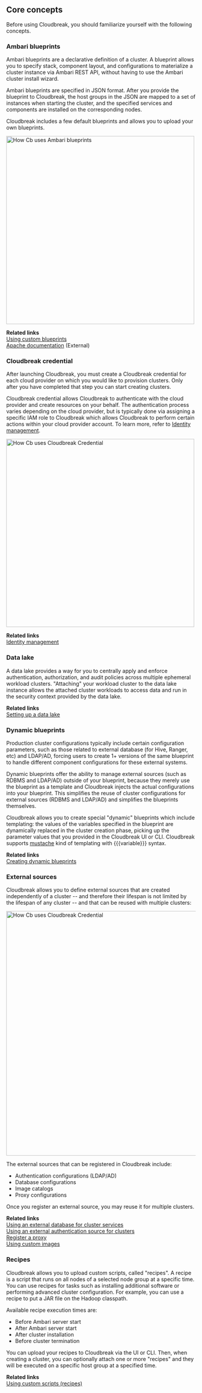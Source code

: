 ## Core concepts  

Before using Cloudbreak, you should familiarize yourself with the following concepts.     


### Ambari blueprints

Ambari blueprints are a declarative definition of a cluster. A blueprint allows you to specify stack, component layout, and configurations to materialize a cluster instance via Ambari REST API, without having to use the Ambari cluster install wizard.  

Ambari blueprints are specified in JSON format. After you provide the blueprint to Cloudbreak, the host groups in the JSON are mapped to a set of instances when starting the cluster, and the specified services and components are installed on the corresponding nodes.

Cloudbreak includes a few default blueprints and allows you to upload your own blueprints.

<a href="../images/cb_arch-blue.png" target="_blank" title="click to enlarge"><img src="../images/cb_arch-blue.png" width="500" title="How Cb uses Ambari blueprints"></a> 

[Source]: <> (Source https://docs.google.com/presentation/d/1Br69oOMZIUwQA_qLGslbZW4UxgvSmpSp7FgYuFVwJkE/edit)

**Related links**  
[Using custom blueprints](blueprints.md)  
[Apache documentation](https://cwiki.apache.org/confluence/display/AMBARI/Blueprints) (External)  


### Cloudbreak credential

After launching Cloudbreak, you must create a Cloudbreak credential for each cloud provider on which you would like to provision clusters. Only after you have completed that step you can start creating clusters. 

Cloudbreak credential allows Cloudbreak to authenticate with the cloud provider and create resources on your behalf. The authentication process varies depending on the cloud provider, but is typically done via assigning a specific IAM role to Cloudbreak which allows Cloudbreak to perform certain actions within your cloud provider account. To learn more, refer to [Identity management](security.md#identity-management).  


<a href="../images/cb_arch-cred.png" target="_blank" title="click to enlarge"><img src="../images/cb_arch-cred.png" width="500" title="How Cb uses Cloudbreak Credential"></a> 

[Source]: <> (Source https://docs.google.com/presentation/d/1Br69oOMZIUwQA_qLGslbZW4UxgvSmpSp7FgYuFVwJkE/edit)

**Related links**  
[Identity management](security.md#identity-management)  


### Data lake

A data lake provides a way for you to centrally apply and enforce authentication, authorization, and audit policies across multiple ephemeral workload clusters. "Attaching" your workload cluster to the data lake instance allows the attached cluster workloads to access data and run in the security context provided by the data lake. 

**Related links**  
[Setting up a data lake](data-lake.md)


### Dynamic blueprints

Production cluster configurations typically include certain configuration parameters, such as those related to external database (for Hive, Ranger, etc) and LDAP/AD, forcing users to create 1+ versions of the same blueprint to handle different component configurations for these external systems.     

Dynamic blueprints offer the ability to manage external sources (such as RDBMS and LDAP/AD) outside of your blueprint, because they merely use the blueprint as a template and Cloudbreak injects the actual configurations into your blueprint. This simplifies the reuse of cluster configurations for external sources (RDBMS and LDAP/AD) and simplifies the blueprints themselves.  

Cloudbreak allows you to create special "dynamic" blueprints which include templating: the values of the variables specified in the blueprint are dynamically replaced in the cluster creation phase, picking up the parameter values that you provided in the Cloudbreak UI or CLI.
Cloudbreak supports [mustache](https://mustache.github.io/) kind of templating with {{{variable}}} syntax.

**Related links**  
[Creating dynamic blueprints](blueprints.md#creating-dynamic-blueprints)

 
### External sources
 
Cloudbreak allows you to define external sources that are created independently of a cluster -- and therefore their lifespan is not limited by the lifespan of any cluster -- and that can be reused with multiple clusters:

<a href="../images/cb_external-source.png" target="_blank" title="click to enlarge"><img src="../images/cb_external-source.png" width="650" title="How Cb uses Cloudbreak Credential"></a> 

[Source]: <> (Source https://docs.google.com/presentation/d/1vo3aZVMX0vx9gHZ5hALgxkGHw3l1PW-bGbxaYjk57Uo/edit#slide=id.p1)

The external sources that can be registered in Cloudbreak include: 

* Authentication configurations (LDAP/AD) 
* Database configurations   
* Image catalogs  
* Proxy configurations   

Once you register an external source, you may reuse it for multiple clusters. 

**Related links**  
[Using an external database for cluster services](external-db.md)   
[Using an external authentication source for clusters](external-ldap.md)   
[Register a proxy](external-proxy.md)  
[Using custom images](images.md)      


### Recipes 

Cloudbreak allows you to upload custom scripts, called "recipes". A recipe is a script that runs on all nodes of a selected node group at a specific time. You can use recipes for tasks such as installing additional software or performing advanced cluster configuration. For example, you can use a recipe to put a JAR file on the Hadoop classpath.

Available recipe execution times are:  

* Before Ambari server start    
* After Ambari server start    
* After cluster installation    
* Before cluster termination   

You can upload your recipes to Cloudbreak via the UI or CLI. Then, when creating a cluster, you can optionally attach one or more "recipes" and they will be executed on a specific host group at a specified time. 

**Related links**  
[Using custom scripts (recipes)](recipes.md) 
